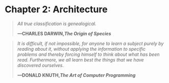 # Chapter 2: Architecture

> _All true classification is genealogical._
>
> **—CHARLES DARWIN,**_**The Origin of Species**_





> _It is difficult, if not impossible, for anyone to learn a subject purely by reading about it, without applying the information to specific problems and thereby forcing himself to think about what has been read. Furthermore, we all learn best the things that we have discovered ourselves._
>
> **—DONALD KNUTH,**_**The Art of Computer Programming**_



